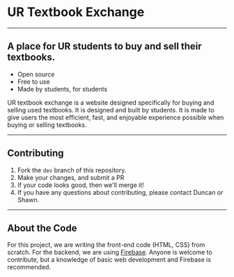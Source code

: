 # UR Textbook Exchange

----
## A place for UR students to buy and sell their textbooks.

- Open source
- Free to use
- Made by students, for students

UR textbook exchange is a website designed specifically for buying and selling used textbooks. It is designed and built by students. It is made to give users the most efficient, fast, and
enjoyable experience possible when buying or selling textbooks. 

----
## Contributing
1. Fork the `dev` branch of this repository.
2. Make your changes, and submit a PR
3. If your code looks good, then we'll merge it!
4. If you have any questions about contributing, please
contact Duncan or Shawn.

----
## About the Code

For this project, we are writing the front-end code (HTML, CSS) from scratch. For the backend, we are using [Firebase](https://firebase.google.com). Anyone is welcome to contribute, but a knowledge of basic web development and Firebase is recommended.
